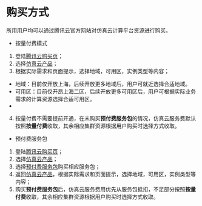 # 购买方式
所用用户均可以通过腾讯云官方网站对仿真云计算平台资源进行购买。

* 按量付费模式
1. 登陆[腾讯云购买页](https://cloud.tencent.com/login?s_url=https%3A%2F%2Fcloud.tencent.com%2F)；
2. 选择[仿真云产品](https://cloud.tencent.com/product/cloudsim)；
3. 根据实际需求和页面提示，选择地域，可用区，实例类型等内容；
* 地域：目前仅开放上海，后续开放更多地域后，用户可就近选择合适地域。
* 可用区：目前仅开昂上海二区，后续开放更多可用区后，用户可根据实际业务需求的计算资源选择合适可用区。
*
4. 按量付费不需要提前开通，在未购买**预付费服务包**的情况，仿真云服务费默认按照**按量付费**收取，其余相应集群资源根据用户购买时选择方式收取。

* 预付费服务包
1. 登陆[腾讯云购买页](https://cloud.tencent.com/login?s_url=https%3A%2F%2Fcloud.tencent.com%2F)；
2. 选择[仿真云产品](https://cloud.tencent.com/product/cloudsim)；
3. 选择[预付费服务包](https://cloud.tencent.com/product/cloudsim/***)购买相应服务包；
4. 返回[仿真云产品](https://cloud.tencent.com/product/cloudsim)，根据实际需求和页面提示，选择地域，可用区，实例类型等内容；
5. 购买**预付费服务包**后，仿真云服务费用优先从服务包抵扣，不足部分按照**按量付费**收取，其余相应集群资源根据用户购买时选择方式收取。
